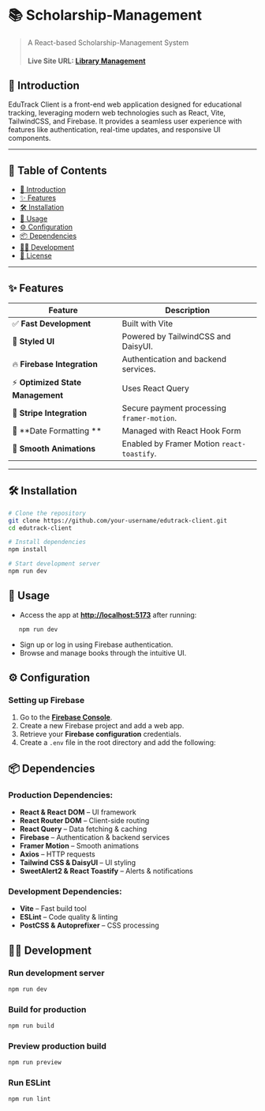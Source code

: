 # 📚 Scholarship-Management

> A React-based Scholarship-Management System
>
> #### Live Site URL: [Library Management ](https://edu-track-bc1d5.web.app)

## 📖 Introduction

EduTrack Client is a front-end web application designed for educational tracking, leveraging modern web technologies such as React, Vite, TailwindCSS, and Firebase. It provides a seamless user experience with features like authentication, real-time updates, and responsive UI components.

---

## 📌 Table of Contents

- [📖 Introduction](#-introduction)
- [✨ Features](#-features)
- [🛠 Installation](#-installation)
- [🚀 Usage](#-usage)
- [⚙️ Configuration](#-configuration)
- [📦 Dependencies](#-dependencies)
- [👨‍💻 Development](#-development)
- [📜 License](#-license)

---

## ✨ Features

| Feature                      | Description                                |
| --------------------------   |------------------------------------------ |
| ✅ **Fast Development**      | Built with Vite          |
| 🎨 **Styled UI**             | Powered by TailwindCSS and DaisyUI.      |
| 🔥 **Firebase Integration**  | Authentication and backend services.           |
| ⚡ **Optimized State Management**    | Uses React Query |
| 🌟 **Stripe Integration**     | Secure payment processing `framer-motion`.           |
| 📱 **Date Formatting **         | Managed with React Hook Form                  |
| 🔔 **Smooth Animations**         | Enabled by Framer Motion `react-toastify`. |

---

## 🛠 Installation

```sh
# Clone the repository
git clone https://github.com/your-username/edutrack-client.git
cd edutrack-client

# Install dependencies
npm install

# Start development server
npm run dev
```

## 🚀 Usage

- Access the app at **[http://localhost:5173](http://localhost:5173)** after running:

```sh
   npm run dev
```

- Sign up or log in using Firebase authentication.
- Browse and manage books through the intuitive UI.

## ⚙️ Configuration

### **Setting up Firebase**

1. Go to the **[Firebase Console](https://console.firebase.google.com/)**.
2. Create a new Firebase project and add a web app.
3. Retrieve your **Firebase configuration** credentials.
4. Create a `.env` file in the root directory and add the following:

## 📦 Dependencies

### **Production Dependencies:**

- **React & React DOM** – UI framework
- **React Router DOM** – Client-side routing
- **React Query** – Data fetching & caching
- **Firebase** – Authentication & backend services
- **Framer Motion** – Smooth animations
- **Axios** – HTTP requests
- **Tailwind CSS & DaisyUI** – UI styling
- **SweetAlert2 & React Toastify** – Alerts & notifications

### **Development Dependencies:**

- **Vite** – Fast build tool
- **ESLint** – Code quality & linting
- **PostCSS & Autoprefixer** – CSS processing

## 👨‍💻 Development

### Run development server

```sh
npm run dev
```

### Build for production

```sh
npm run build
```

### Preview production build

```sh
npm run preview
```

### Run ESLint

```sh
npm run lint
```
